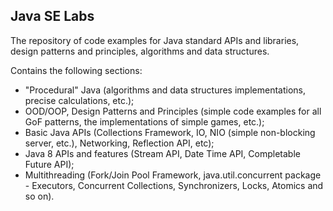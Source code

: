 <h2>Java SE Labs</h2>

The repository of code examples for Java standard APIs and libraries, design patterns and principles, algorithms and data structures.

Contains the following sections:
* "Procedural" Java (algorithms and data structures implementations, precise calculations, etc.);
* OOD/OOP, Design Patterns and Principles (simple code examples for all GoF patterns, the implementations of simple games, etc.);
* Basic Java APIs (Collections Framework, IO, NIO (simple non-blocking server, etc.), Networking, Reflection API, etc);
* Java 8 APIs and features (Stream API, Date Time API, Completable Future API);
* Multithreading (Fork/Join Pool Framework, java.util.concurrent package - Executors, Concurrent Collections, Synchronizers, Locks, Atomics and so on).
